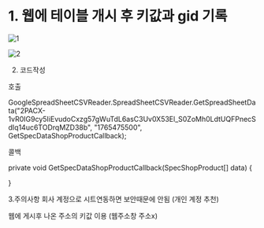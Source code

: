 # 1. 웹에 테이블 개시 후 키값과 gid 기록
     
![1](https://user-images.githubusercontent.com/22088638/85839770-58dd3d80-b7d6-11ea-9459-83f3ea43ec2e.png)

![2](https://user-images.githubusercontent.com/22088638/85839368-ce94d980-b7d5-11ea-8a72-f2cef76874b8.png)

2. 코드작성

호출

GoogleSpreadSheetCSVReader.SpreadSheetCSVReader.GetSpreadSheetData<SpecShopProduct>("2PACX-1vR0IG9cy5IiEvudoCxzg57gWuTdL6asC3Uv0X53El_S0ZoMh0LdtUQFPnecSdIq14uc6TODrqMZD38b", "1765475500", GetSpecDataShopProductCallback);

콜백


private void GetSpecDataShopProductCallback(SpecShopProduct[] data)
{

}

3.주의사항
회사 계정으로 시트연동하면 보안때문에 안됨 (개인 계정 추천)

웹에 게시후 나온 주소의 키값 이용 (웹주소창 주소x)

